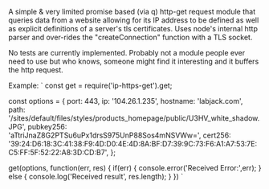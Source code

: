 A simple & very limited promise based (via q) http-get request module that queries data from a website allowing for its IP address to be defined as well as explicit definitions of a server's tls certificates. Uses node's internal http parser and over-rides the "createConnection" function with a TLS socket.

No tests are currently implemented.  Probably not a module people ever need to use but who knows, someone might find it interesting and it buffers the http request.


Example:
`
const get = require('ip-https-get').get;


const options = {
	port: 443,
	ip: '104.26.1.235',
	hostname: 'labjack.com',
	path: '/sites/default/files/styles/products_homepage/public/U3HV_white_shadow.JPG',
	pubkey256: 'aTtriJnaZ8G2PTSu6uPx1drsS975UnP88Sos4mNSVWw=',
	cert256: '39:24:D6:18:3C:41:38:F9:4D:D0:4E:4D:8A:BF:D7:39:9C:73:F6:A1:A7:53:7E:C5:FF:5F:52:22:A8:3D:CD:B7',
};

get(options, function(err, res) {
	if(err) {
		console.error('Received Error:',err);
	} else {
		console.log('Received result', res.length);
	}
})
`